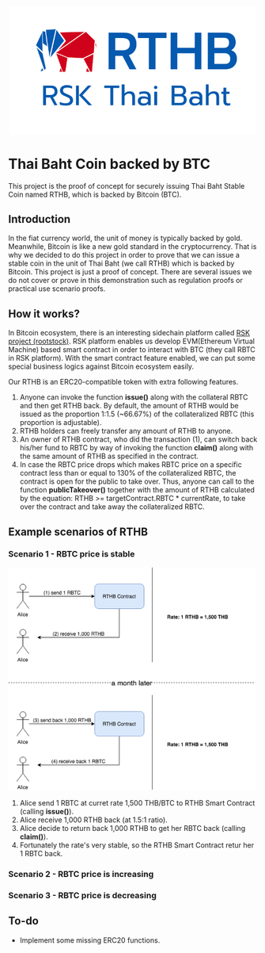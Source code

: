 <p align="center"><a href="#" target="_blank" rel="noopener noreferrer"><img width="500" src="images/RTHB-icon.png"></a></p>

# Thai Baht Coin backed by BTC
This project is the proof of concept for securely issuing Thai Baht Stable Coin named RTHB, which is backed by Bitcoin (BTC).

## Introduction
In the fiat currency world, the unit of money is typically backed by gold. Meanwhile, Bitcoin is like a new gold standard in the cryptocurrency. That is why we decided to do this project in order to prove that we can issue a stable coin in the unit of Thai Baht (we call RTHB) which is backed by Bitcoin. This project is just a proof of concept. There are several issues we do not cover or prove in this demonstration such as regulation proofs or practical use scenario proofs.

## How it works?
In Bitcoin ecosystem, there is an interesting sidechain platform called [RSK project (rootstock)](https://www.rsk.co/). RSK platform enables us develop EVM(Ethereum Virtual Machine) based smart contract in order to interact with BTC (they call RBTC in RSK platform). With the smart contract feature enabled, we can put some special business logics against Bitcoin ecosystem easily.

Our RTHB is an ERC20-compatible token with extra following features.
1. Anyone can invoke the function **issue()** along with the collateral RBTC and then get RTHB back. By default, the amount of RTHB would be issued as the proportion 1:1.5 (~66.67%) of the collateralized RBTC (this proportion is adjustable).
2. RTHB holders can freely transfer any amount of RTHB to anyone.
3. An owner of RTHB contract, who did the transaction (1), can switch back his/her fund to RBTC by way of invoking the function **claim()** along with the same amount of RTHB as specified in the contract.
4. In case the RBTC price drops which makes RBTC price on a specific contract less than or equal to 130% of the collateralized RBTC, the contract is open for the public to take over. Thus, anyone can call to the function **publicTakeover()** together with the amount of RTHB calculated by the equation: RTHB >= targetContract.RBTC * currentRate, to take over the contract and take away the collateralized RBTC.

## Example scenarios of RTHB
### Scenario 1 - RBTC price is stable

<img width="500" src="images/RTHB-Scenario-Price-Stable3.png">

1) Alice send 1 RBTC at curret rate 1,500 THB/BTC to RTHB Smart Contract (calling **issue()**).
2) Alice receive 1,000 RTHB back (at 1.5:1 ratio).
3) Alice decide to return back 1,000 RTHB to get her RBTC back (calling **claim()**).
4) Fortunately the rate's very stable, so the RTHB Smart Contract retur her 1 RBTC back.

### Scenario 2 - RBTC price is increasing

### Scenario 3 - RBTC price is decreasing

## To-do
- Implement some missing ERC20 functions.
